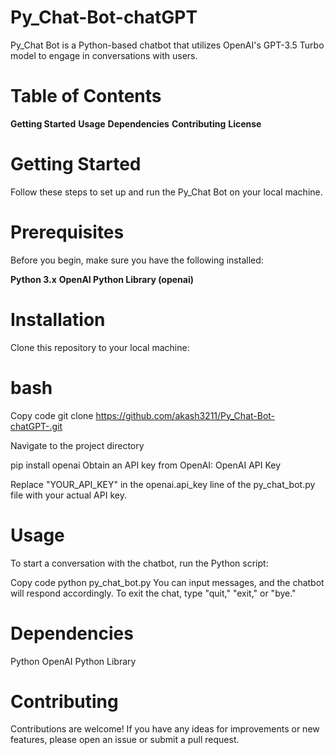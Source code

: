# Py_Chat-Bot-chatGPT
Py_Chat Bot is a Python-based chatbot that utilizes OpenAI's GPT-3.5 Turbo model to engage in conversations with users.

# Table of Contents
**Getting Started**
**Usage**
**Dependencies**
**Contributing**
**License**


# Getting Started
Follow these steps to set up and run the Py_Chat Bot on your local machine.

# Prerequisites
Before you begin, make sure you have the following installed:

**Python 3.x**
**OpenAI Python Library (openai)**

# Installation
Clone this repository to your local machine:

# bash
Copy code
git clone https://github.com/akash3211/Py_Chat-Bot-chatGPT-.git

Navigate to the project directory

pip install openai
Obtain an API key from OpenAI: OpenAI API Key

Replace "YOUR_API_KEY" in the openai.api_key line of the py_chat_bot.py file with your actual API key.

# Usage
To start a conversation with the chatbot, run the Python script:

Copy code
python py_chat_bot.py
You can input messages, and the chatbot will respond accordingly. To exit the chat, type "quit," "exit," or "bye."

# Dependencies
Python
OpenAI Python Library


# Contributing
Contributions are welcome! If you have any ideas for improvements or new features, please open an issue or submit a pull request.
